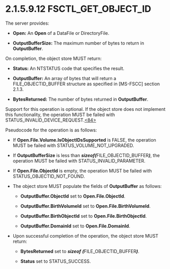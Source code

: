 <html dir="LTR" xmlns:mshelp="http://msdn.microsoft.com/mshelp" xmlns:ddue="http://ddue.schemas.microsoft.com/authoring/2003/5" xmlns:xlink="http://www.w3.org/1999/xlink" xmlns:tool="http://www.microsoft.com/tooltip">
    <head>
        <meta http-equiv="Content-Type" content="text/html; CHARSET=utf-8"></meta>
        <meta name="save" content="history"></meta>
        <title>2.1.5.9.12 FSCTL_GET_OBJECT_ID</title>
        <xml>
            <mshelp:toctitle title="2.1.5.9.12 FSCTL_GET_OBJECT_ID"></mshelp:toctitle>
            <mshelp:rltitle title="[MS-FSA]: FSCTL_GET_OBJECT_ID"></mshelp:rltitle>
            <mshelp:keyword index="A" term="d3597987-2bfc-4da6-b0a2-00b46f95b92a"></mshelp:keyword>
            <mshelp:attr name="DCSext.ContentType" value="open specification"></mshelp:attr>
            <mshelp:attr name="AssetID" value="d3597987-2bfc-4da6-b0a2-00b46f95b92a"></mshelp:attr>
            <mshelp:attr name="TopicType" value="kbRef"></mshelp:attr>
            <mshelp:attr name="DCSext.Title" value="[MS-FSA]: FSCTL_GET_OBJECT_ID" />
        </xml>
    </head>
    <body>
        <div id="header">
            <h1 class="heading">2.1.5.9.12 FSCTL_GET_OBJECT_ID</h1>
        </div>
        <div id="mainSection">
            <div id="mainBody">
                <div id="allHistory" class="saveHistory"></div>
                <div id="sectionSection0" class="section" name="collapseableSection">
                    

<p>The server provides:</p>

<ul><li><p><span><span> 
</span></span><b>Open:</b> An <b>Open</b> of a DataFile or DirectoryFile.</p>

</li><li><p><span><span> 
</span></span><b>OutputBufferSize:</b> The maximum number of bytes to return in
<b>OutputBuffer</b>.</p>

</li></ul><p>On completion, the object store MUST return:</p>

<ul><li><p><span><span> 
</span></span><b>Status:</b> An NTSTATUS code that specifies the result.</p>

</li><li><p><span><span> 
</span></span><b>OutputBuffer:</b> An array of bytes that will return a FILE_OBJECTID_BUFFER
structure as specified in <mshelp:link keywords="efbfe127-73ad-4140-9967-ec6500e66d5e" tabindex="0">[MS-FSCC]</mshelp:link>
section <mshelp:link keywords="5982df01-4b94-4feb-a6cd-26a5eeaa9880" tabindex="0">2.1.3</mshelp:link>.</p>

</li><li><p><span><span> 
</span></span><b>BytesReturned:</b> The number of bytes returned in <b>OutputBuffer</b>.</p>

</li></ul><p>Support for this operation is optional. If the object store
does not implement this functionality, the operation MUST be failed with
STATUS_INVALID_DEVICE_REQUEST.<a id="Appendix_A_Target_84"></a><a href="4e3695bd-7574-4f24-a223-b4679c065b63.md#Appendix_A_84" aria-label="Product behavior note 84">&lt;84&gt;</a></p>

<p>Pseudocode for the operation is as follows:</p>

<ul><li><p><span><span> 
</span></span>If <b>Open.File.Volume.IsObjectIDsSupported</b> is FALSE, the
operation MUST be failed with STATUS_VOLUME_NOT_UPGRADED.</p>

</li><li><p><span><span> 
</span></span>If <b>OutputBufferSize</b> is less than <b><i>sizeof(</i></b>FILE_OBJECTID_BUFFER<b><i>)</i></b>,
the operation MUST be failed with STATUS_INVALID_PARAMETER.</p>

</li><li><p><span><span> 
</span></span>If <b>Open.File.ObjectId</b> is empty, the operation MUST be
failed with STATUS_OBJECTID_NOT_FOUND.</p>

</li><li><p><span><span> 
</span></span>The object store MUST populate the fields of <b>OutputBuffer</b>
as follows:</p>

<ul><li><p><span><span>  </span></span><b>OutputBuffer.ObjectId</b>
set to <b>Open.File.ObjectId</b>.</p>

</li><li><p><span><span>  </span></span><b>OutputBuffer.BirthVolumeId</b>
set to <b>Open.File.BirthVolumeId</b>.</p>

</li><li><p><span><span>  </span></span><b>OutputBuffer.BirthObjectId</b>
set to <b>Open.File.BirthObjectId</b>.</p>

</li><li><p><span><span>  </span></span><b>OutputBuffer.DomainId</b>
set to <b>Open.File.DomainId</b>.</p>

</li></ul></li><li><p><span><span> 
</span></span>Upon successful completion of the operation, the object store
MUST return:</p>

<ul><li><p><span><span>  </span></span><b>BytesReturned</b>
set to <b><i>sizeof</i></b> <b><i>(</i></b>FILE_OBJECTID_BUFFER<b><i>)</i></b>.</p>

</li><li><p><span><span>  </span></span><b>Status</b>
set to STATUS_SUCCESS.</p>

</li></ul></li></ul>
                </div>
            </div>
        </div>
    </body>
</html>
